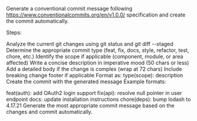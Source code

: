 Generate a conventional commit message following https://www.conventionalcommits.org/en/v1.0.0/ specification and create the commit automatically.

Steps:

Analyze the current git changes using git status and git diff --staged
Determine the appropriate commit type (feat, fix, docs, style, refactor, test, chore, etc.)
Identify the scope if applicable (component, module, or area affected)
Write a concise description in imperative mood (50 chars or less)
Add a detailed body if the change is complex (wrap at 72 chars)
Include breaking change footer if applicable
Format as: type(scope): description
Create the commit with the generated message
Example formats:

feat(auth): add OAuth2 login support
fix(api): resolve null pointer in user endpoint
docs: update installation instructions
chore(deps): bump lodash to 4.17.21
Generate the most appropriate commit message based on the changes and commit automatically.

